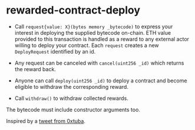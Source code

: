 # rewarded-contract-deploy

- Call `request{value: X}(bytes memory _bytecode)` to express your interest in deploying the supplied bytecode on-chain. ETH value provided to this transaction is handled as a reward to any external actor willing to deploy your contract. Each `request` creates a new `DeployRequest` identified by an id.

- Any request can be canceled with `cancel(uint256 _id)` which returns the reward back.

- Anyone can call `deploy(uint256 _id)` to deploy a contract and become eligible to withdraw the corresponding reward. 

- Call `withdraw()` to withdraw collected rewards.


The bytecode must include constructor arguments too.


Inspired by a [tweet from 0xtuba](https://twitter.com/0xtuba/status/1638230894941970465).
